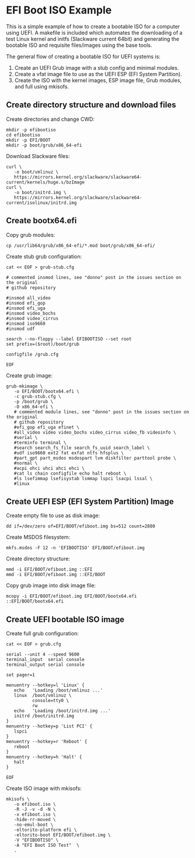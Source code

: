 
EFI Boot ISO Example
====================

This is a simple example of how to create a bootable ISO for a computer using
UEFI. A makefile is included which automates the downloading of a test Linux
kernel and initfs (Slackware current 64bit) and generating the bootable ISO and
requisite files/images using the base tools.


The general flow of creating a bootable ISO for UEFI systems is:

   1. Create an UEFI Grub image with a stub config and minimal modules.
   2. Create a vfat image file to use as the UEFI ESP (EFI System Partition).
   3. Create the ISO with the kernel images, ESP image file, Grub modules, and
      full  using mkisofs.


Create directory structure and download files
--------------------------

Create directories and change CWD:

    mkdir -p efibootiso
    cd efibootiso
    mkdir -p EFI/BOOT
    mkdir -p boot/grub/x86_64-efi

Download Slackware files:

    curl \
       -o boot/vmlinuz \
       https://mirrors.kernel.org/slackware/slackware64-current/kernels/huge.s/bzImage
    curl \
       -o boot/initrd.img \
       https://mirrors.kernel.org/slackware/slackware64-current/isolinux/initrd.img


Create bootx64.efi
------------------

Copy grub modules:

    cp /usr/lib64/grub/x86_64-efi/*.mod boot/grub/x86_64-efi/

Create stub grub configuration:

    cat << EOF > grub-stub.cfg

    # commented insmod lines, see "donno" post in the issues section on the original
    # github repository
    
    #insmod all_video
    #insmod efi_gop
    #insmod efi_uga
    #insmod video_bochs
    #insmod video_cirrus
    #insmod iso9660
    #insmod udf
    
    search --no-floppy --label EFIBOOTISO --set root
    set prefix=($root)/boot/grub
    
    configfile /grub.cfg
    
    EOF

Create grub image:

    grub-mkimage \
       -o EFI/BOOT/bootx64.efi \
       -c grub-stub.cfg \
       -p /boot/grub \
       -O x86_64-efi \
       # commented module lines, see "donno" post in the issues section on the original
       # github repository
       #efi_gop efi_uga efinet \
       #all_video video video_bochs video_cirrus video_fb videoinfo \
       #serial \
       #terminfo terminal \
       #search search_fs_file search_fs_uuid search_label \
       #udf iso9660 ext2 fat exfat ntfs hfsplus \
       #part_gpt part_msdos msdospart lvm diskfilter parttool probe \
       #normal \
       #acpi ohci uhci ahci ehci \
       #cat ls chain configfile echo halt reboot \
       #ls lsefimmap lsefisystab lsmmap lspci lsacpi lssal \
       #linux


Create UEFI ESP (EFI System Partition) Image
--------------------------------------------

Create empty file to use as disk image:

    dd if=/dev/zero of=EFI/BOOT/efiboot.img bs=512 count=2880

Create MSDOS filesystem:

    mkfs.msdos -F 12 -n 'EFIBOOTISO' EFI/BOOT/efiboot.img

Create directory structure:

    mmd -i EFI/BOOT/efiboot.img ::EFI
    mmd -i EFI/BOOT/efiboot.img ::EFI/BOOT

Copy grub image into disk image file:

    mcopy -i EFI/BOOT/efiboot.img EFI/BOOT/bootx64.efi ::EFI/BOOT/bootx64.efi


Create UEFI bootable ISO image
------------------------------

Create full grub configuration:

    cat << EOF > grub.cfg
    
    serial --unit 4 --speed 9600
    terminal_input  serial console
    terminal_output serial console
    
    set pager=1
    
    menuentry --hotkey=l 'Linux' {
       echo   'Loading /boot/vmlinuz ...'
       linux  /boot/vmlinuz \
              console=tty0 \
              rw
       echo   'Loading /boot/initrd.img ...'
       initrd /boot/initrd.img
    }
    menuentry --hotkey=p 'List PCI' {
       lspci
    }
    menuentry --hotkey=r 'Reboot' {
       reboot
    }
    menuentry --hotkey=h 'Halt' {
       halt
    }
    
    EOF

Create ISO image with mkisofs:

    mkisofs \
       -o efiboot.iso \
       -R -J -v -d -N \
       -x efiboot.iso \
       -hide-rr-moved \
       -no-emul-boot \
       -eltorito-platform efi \
       -eltorito-boot EFI/BOOT/efiboot.img \
       -V "EFIBOOTISO" \
       -A "EFI Boot ISO Test"  \
       .


